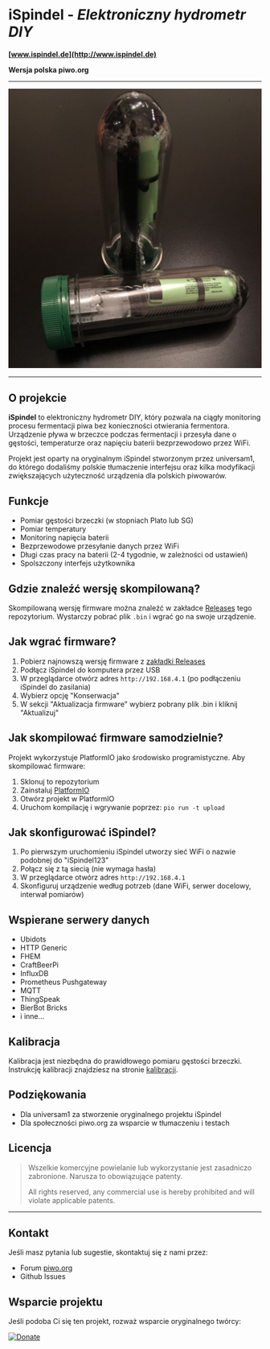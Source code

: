 # iSpindel - *Elektroniczny hydrometr DIY*

**[www.ispindel.de](http://www.ispindel.de)** 

**Wersja polska piwo.org**

***
![Dashboard](/pics/blackedition.png)
***

## O projekcie

**iSpindel** to elektroniczny hydrometr DIY, który pozwala na ciągły monitoring procesu fermentacji piwa bez konieczności otwierania fermentora. Urządzenie pływa w brzeczce podczas fermentacji i przesyła dane o gęstości, temperaturze oraz napięciu baterii bezprzewodowo przez WiFi.

Projekt jest oparty na oryginalnym iSpindel stworzonym przez universam1, do którego dodaliśmy polskie tłumaczenie interfejsu oraz kilka modyfikacji zwiększających użyteczność urządzenia dla polskich piwowarów.

## Funkcje

- Pomiar gęstości brzeczki (w stopniach Plato lub SG)
- Pomiar temperatury
- Monitoring napięcia baterii
- Bezprzewodowe przesyłanie danych przez WiFi
- Długi czas pracy na baterii (2-4 tygodnie, w zależności od ustawień)
- Spolszczony interfejs użytkownika

## Gdzie znaleźć wersję skompilowaną?

Skompilowaną wersję firmware można znaleźć w zakładce [Releases](https://github.com/elroyski/ispindle_custom_firmware/releases) tego repozytorium. Wystarczy pobrać plik `.bin` i wgrać go na swoje urządzenie.

## Jak wgrać firmware?

1. Pobierz najnowszą wersję firmware z [zakładki Releases](https://github.com/elroyski/ispindle_custom_firmware/releases)
2. Podłącz iSpindel do komputera przez USB
3. W przeglądarce otwórz adres `http://192.168.4.1` (po podłączeniu iSpindel do zasilania)
4. Wybierz opcję "Konserwacja"
5. W sekcji "Aktualizacja firmware" wybierz pobrany plik .bin i kliknij "Aktualizuj"

## Jak skompilować firmware samodzielnie?

Projekt wykorzystuje PlatformIO jako środowisko programistyczne. Aby skompilować firmware:

1. Sklonuj to repozytorium
2. Zainstaluj [PlatformIO](https://platformio.org/)
3. Otwórz projekt w PlatformIO
4. Uruchom kompilację i wgrywanie poprzez: `pio run -t upload`

## Jak skonfigurować iSpindel?

1. Po pierwszym uruchomieniu iSpindel utworzy sieć WiFi o nazwie podobnej do "iSpindel123"
2. Połącz się z tą siecią (nie wymaga hasła)
3. W przeglądarce otwórz adres `http://192.168.4.1`
4. Skonfiguruj urządzenie według potrzeb (dane WiFi, serwer docelowy, interwał pomiarów)

## Wspierane serwery danych

- Ubidots
- HTTP Generic
- FHEM
- CraftBeerPi
- InfluxDB
- Prometheus Pushgateway
- MQTT
- ThingSpeak
- BierBot Bricks
- i inne...

## Kalibracja

Kalibracja jest niezbędna do prawidłowego pomiaru gęstości brzeczki. Instrukcję kalibracji znajdziesz na stronie [kalibracji](http://www.ispindel.de/tools/calibration/calibration.htm).

## Podziękowania

- Dla universam1 za stworzenie oryginalnego projektu iSpindel
- Dla społeczności piwo.org za wsparcie w tłumaczeniu i testach

## Licencja

> Wszelkie komercyjne powielanie lub wykorzystanie jest zasadniczo zabronione. Narusza to obowiązujące patenty.
>
> All rights reserved, any commercial use is hereby prohibited and will violate applicable patents.

***

## Kontakt

Jeśli masz pytania lub sugestie, skontaktuj się z nami przez:
- Forum [piwo.org](https://www.piwo.org)
- Github Issues

## Wsparcie projektu

Jeśli podoba Ci się ten projekt, rozważ wsparcie oryginalnego twórcy:

[![Donate](https://www.paypalobjects.com/en_US/i/btn/btn_donate_LG.gif)](https://www.paypal.me/universam)

